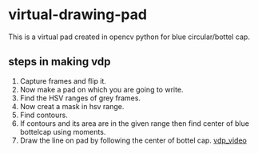 # virtual-drawing-pad
This is a virtual pad created in opencv python for blue circular/bottel cap.
## steps in making vdp
1) Capture frames and flip it.
2) Now make a pad on which you are going to write.
3) Find the HSV ranges of grey frames.
4) Now creat a mask in hsv range.
5) Find contours.
6) If contours and its area are in the given range then find center of blue bottelcap using moments.
7) Draw the line on pad by following the center of bottel cap.
[vdp_video](https://drive.google.com/file/d/1E6M6i74R00ZIrSbqW4SBJBjlNMdQtRr0/view?usp=sharing)
